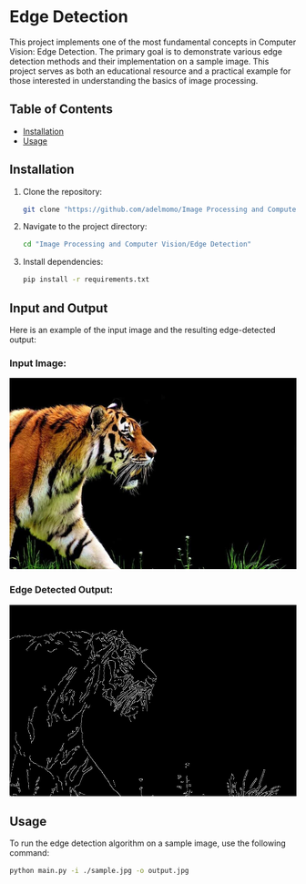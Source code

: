 # Edge Detection

This project implements one of the most fundamental concepts in Computer Vision: Edge Detection. The primary goal is to demonstrate various edge detection methods and their implementation on a sample image. This project serves as both an educational resource and a practical example for those interested in understanding the basics of image processing. 

## Table of Contents

- [Installation](#installation)
- [Usage](#usage)

## Installation

1. Clone the repository:

    ```bash
    git clone "https://github.com/adelmomo/Image Processing and Computer Vision/Edge Detection"
    ```

2. Navigate to the project directory:

    ```bash
    cd "Image Processing and Computer Vision/Edge Detection"
    ```

3. Install dependencies:

    ```bash
    pip install -r requirements.txt
    ```

## Input and Output

Here is an example of the input image and the resulting edge-detected output:

### Input Image:
![Input Image](./sample.jpg)

### Edge Detected Output:
![Output Image](./output.jpg)

## Usage

To run the edge detection algorithm on a sample image, use the following command:

```bash
python main.py -i ./sample.jpg -o output.jpg